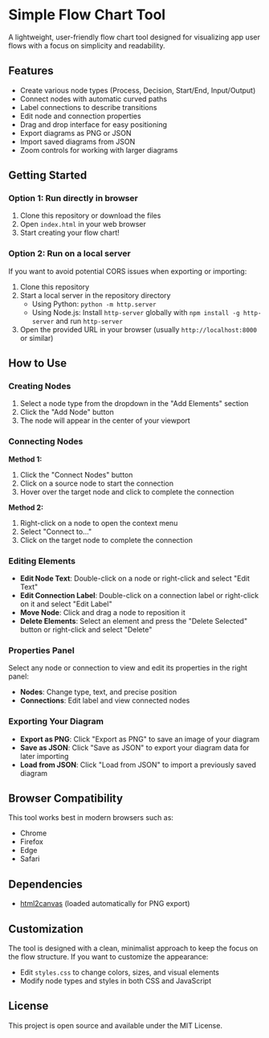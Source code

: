 # Simple Flow Chart Tool

A lightweight, user-friendly flow chart tool designed for visualizing app user flows with a focus on simplicity and readability.

## Features

- Create various node types (Process, Decision, Start/End, Input/Output)
- Connect nodes with automatic curved paths
- Label connections to describe transitions
- Edit node and connection properties
- Drag and drop interface for easy positioning
- Export diagrams as PNG or JSON
- Import saved diagrams from JSON
- Zoom controls for working with larger diagrams

## Getting Started

### Option 1: Run directly in browser

1. Clone this repository or download the files
2. Open `index.html` in your web browser
3. Start creating your flow chart!

### Option 2: Run on a local server

If you want to avoid potential CORS issues when exporting or importing:

1. Clone this repository
2. Start a local server in the repository directory
   - Using Python: `python -m http.server`
   - Using Node.js: Install `http-server` globally with `npm install -g http-server` and run `http-server`
3. Open the provided URL in your browser (usually `http://localhost:8000` or similar)

## How to Use

### Creating Nodes

1. Select a node type from the dropdown in the "Add Elements" section
2. Click the "Add Node" button
3. The node will appear in the center of your viewport

### Connecting Nodes

**Method 1:**
1. Click the "Connect Nodes" button
2. Click on a source node to start the connection
3. Hover over the target node and click to complete the connection

**Method 2:**
1. Right-click on a node to open the context menu
2. Select "Connect to..."
3. Click on the target node to complete the connection

### Editing Elements

- **Edit Node Text**: Double-click on a node or right-click and select "Edit Text"
- **Edit Connection Label**: Double-click on a connection label or right-click on it and select "Edit Label"
- **Move Node**: Click and drag a node to reposition it
- **Delete Elements**: Select an element and press the "Delete Selected" button or right-click and select "Delete"

### Properties Panel

Select any node or connection to view and edit its properties in the right panel:

- **Nodes**: Change type, text, and precise position
- **Connections**: Edit label and view connected nodes

### Exporting Your Diagram

- **Export as PNG**: Click "Export as PNG" to save an image of your diagram
- **Save as JSON**: Click "Save as JSON" to export your diagram data for later importing
- **Load from JSON**: Click "Load from JSON" to import a previously saved diagram

## Browser Compatibility

This tool works best in modern browsers such as:
- Chrome
- Firefox
- Edge
- Safari

## Dependencies

- [html2canvas](https://html2canvas.hertzen.com/) (loaded automatically for PNG export)

## Customization

The tool is designed with a clean, minimalist approach to keep the focus on the flow structure. If you want to customize the appearance:

- Edit `styles.css` to change colors, sizes, and visual elements
- Modify node types and styles in both CSS and JavaScript

## License

This project is open source and available under the MIT License.
